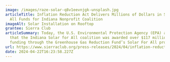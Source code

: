 ```yaml
---
image: /images/raze-solar-q8v1eevnjgk-unsplash.jpg
articleTitle: Inflation Reduction Act Delivers Millions of Dollars in Solar for
  All Funds for Indiana Nonprofit Coalition
imageAlt: Solar Installation on Rooftop
grantee: Sierra Club
articleSummary: Today, the U.S. Environmental Protection Agency (EPA) announced
  that the Indiana Solar for All coalition was awarded over $117 million in
  funding through the Greenhouse Gas Reduction Fund’s Solar For All program.
url: https://www.sierraclub.org/press-releases/2024/04/inflation-reduction-act-delivers-millions-dollars-solar-all-funds-indiana
date: 2024-04-22T16:23:58.227Z
---
```

